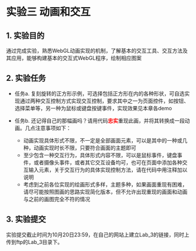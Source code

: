 # 实验三 动画和交互

## 1. 实验目的

通过完成实验，熟悉WebGL动画实现的机制，了解基本的交互工具、交互方法及其应用，能够构建基本的交互式WebGL程序，绘制相应图案

## 2. 实验任务
* 任务a. 复刻旋转的正方形示例，可选择包括正方形在内的各种形状，可自选实现通过两种交互控制方式实现交互控制，要求其中之一为页面控件，如按钮、选择菜单等，另一种为鼠标或键盘按键事件，实现效果见本章各demo
  

* 任务b. 还记得自己的那幅画吗？请用代码<strong style="color:red">忠实</strong>重现此画，并将其转换成一段动画。几点注意事项如下：
  * 动画实现具体形式不限，不一定是全部画面元素，可以是其中的一种或几种，动画实现时长不限，只要符合画面的主题即可
  * 至少包含一种交互行为，具体形式内容不限，可以是鼠标事件，键盘事件，或者摄像头事件，或者其它交互设备均可，也可在页面中添加各种交互输入元素，关于交互行为的具体实现控制方法，请在代码中用注释加以说明
  * 考虑到之前各位实现的绘画形式多样，主题多种，如果画面重现有困难，请尽可能按照图画的思路实现简化版本，但不允许出现重现的画面和动画与之前的画图完全不符的情况

## 3. 实验提交
实验提交截止时间为10月20日23:59，在自己的网站上建立Lab_3的链接，同时上传到ftp的Lab_3目录下。
